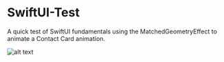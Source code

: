 # SwiftUI-Test
A quick test of SwiftUI fundamentals using the MatchedGeometryEffect to animate a Contact Card animation.


![alt text](https://i.ibb.co/F4F9TqL/Screenshot-2022-03-21-at-00-17-14.png)
